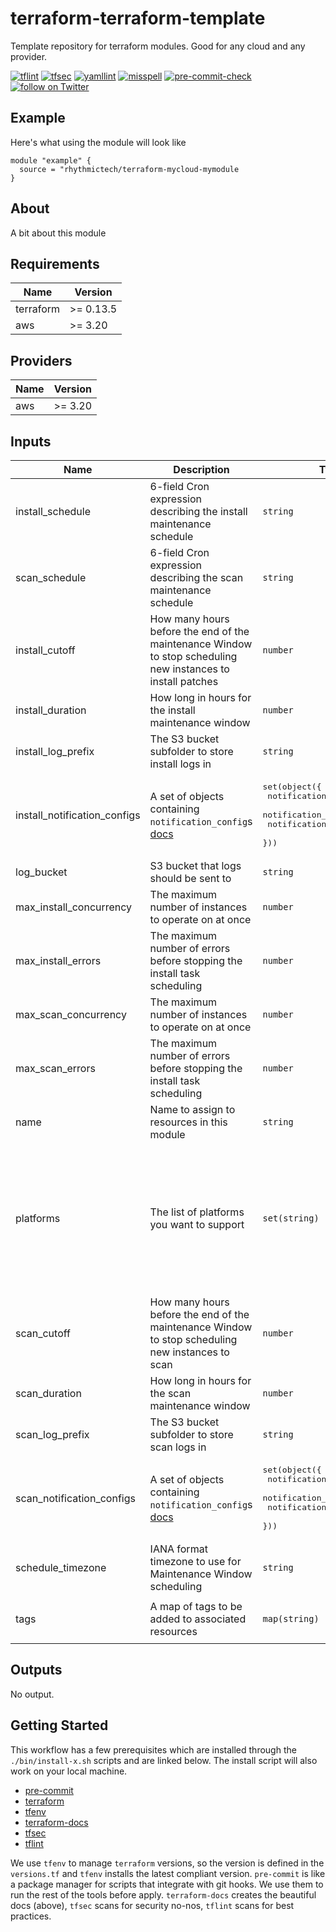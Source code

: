 # terraform-terraform-template
Template repository for terraform modules. Good for any cloud and any provider.

[![tflint](https://github.com/rhythmictech/terraform-terraform-template/workflows/tflint/badge.svg?branch=master&event=push)](https://github.com/rhythmictech/terraform-terraform-template/actions?query=workflow%3Atflint+event%3Apush+branch%3Amaster)
[![tfsec](https://github.com/rhythmictech/terraform-terraform-template/workflows/tfsec/badge.svg?branch=master&event=push)](https://github.com/rhythmictech/terraform-terraform-template/actions?query=workflow%3Atfsec+event%3Apush+branch%3Amaster)
[![yamllint](https://github.com/rhythmictech/terraform-terraform-template/workflows/yamllint/badge.svg?branch=master&event=push)](https://github.com/rhythmictech/terraform-terraform-template/actions?query=workflow%3Ayamllint+event%3Apush+branch%3Amaster)
[![misspell](https://github.com/rhythmictech/terraform-terraform-template/workflows/misspell/badge.svg?branch=master&event=push)](https://github.com/rhythmictech/terraform-terraform-template/actions?query=workflow%3Amisspell+event%3Apush+branch%3Amaster)
[![pre-commit-check](https://github.com/rhythmictech/terraform-terraform-template/workflows/pre-commit-check/badge.svg?branch=master&event=push)](https://github.com/rhythmictech/terraform-terraform-template/actions?query=workflow%3Apre-commit-check+event%3Apush+branch%3Amaster)
<a href="https://twitter.com/intent/follow?screen_name=RhythmicTech"><img src="https://img.shields.io/twitter/follow/RhythmicTech?style=social&logo=twitter" alt="follow on Twitter"></a>

## Example
Here's what using the module will look like
```hcl
module "example" {
  source = "rhythmictech/terraform-mycloud-mymodule
}
```

## About
A bit about this module

<!-- BEGINNING OF PRE-COMMIT-TERRAFORM DOCS HOOK -->
## Requirements

| Name | Version |
|------|---------|
| terraform | >= 0.13.5 |
| aws | >= 3.20 |

## Providers

| Name | Version |
|------|---------|
| aws | >= 3.20 |

## Inputs

| Name | Description | Type | Default | Required |
|------|-------------|------|---------|:--------:|
| install\_schedule | 6-field Cron expression describing the install maintenance schedule | `string` | n/a | yes |
| scan\_schedule | 6-field Cron expression describing the scan maintenance schedule | `string` | n/a | yes |
| install\_cutoff | How many hours before the end of the maintenance Window to stop scheduling new instances to install patches | `number` | `1` | no |
| install\_duration | How long in hours for the install maintenance window | `number` | `3` | no |
| install\_log\_prefix | The S3 bucket subfolder to store install logs in | `string` | `"/patch_manager/install/"` | no |
| install\_notification\_configs | A set of objects containing `notification_config`s [docs](https://registry.terraform.io/providers/hashicorp/aws/latest/docs/resources/ssm_maintenance_window_task#notification_config) | <pre>set(object({<br>    notification_arn    = string<br>    notification_events = string<br>    notification_type   = string<br>  }))</pre> | `[]` | no |
| log\_bucket | S3 bucket that logs should be sent to | `string` | `null` | no |
| max\_install\_concurrency | The maximum number of instances to operate on at once | `number` | `2` | no |
| max\_install\_errors | The maximum number of errors before stopping the install task scheduling | `number` | `2` | no |
| max\_scan\_concurrency | The maximum number of instances to operate on at once | `number` | `20` | no |
| max\_scan\_errors | The maximum number of errors before stopping the install task scheduling | `number` | `20` | no |
| name | Name to assign to resources in this module | `string` | `"patch-manager"` | no |
| platforms | The list of platforms you want to support | `set(string)` | <pre>[<br>  "AMAZON_LINUX_2",<br>  "AMAZON_LINUX",<br>  "CENTOS",<br>  "ORACLE_LINUX",<br>  "SUSE",<br>  "WINDOWS",<br>  "DEBIAN",<br>  "UBUNTU",<br>  "REDHAT_ENTERPRISE_LINUX",<br>  "MACOS"<br>]</pre> | no |
| scan\_cutoff | How many hours before the end of the maintenance Window to stop scheduling new instances to scan | `number` | `1` | no |
| scan\_duration | How long in hours for the scan maintenance window | `number` | `4` | no |
| scan\_log\_prefix | The S3 bucket subfolder to store scan logs in | `string` | `"/patch_manager/scan/"` | no |
| scan\_notification\_configs | A set of objects containing `notification_config`s [docs](https://registry.terraform.io/providers/hashicorp/aws/latest/docs/resources/ssm_maintenance_window_task#notification_config) | <pre>set(object({<br>    notification_arn    = string<br>    notification_events = string<br>    notification_type   = string<br>  }))</pre> | `[]` | no |
| schedule\_timezone | IANA format timezone to use for Maintenance Window scheduling | `string` | `"UTC"` | no |
| tags | A map of tags to be added to associated resources | `map(string)` | <pre>{<br>  "terraform_managed": "True"<br>}</pre> | no |

## Outputs

No output.

<!-- END OF PRE-COMMIT-TERRAFORM DOCS HOOK -->

## Getting Started
This workflow has a few prerequisites which are installed through the `./bin/install-x.sh` scripts and are linked below. The install script will also work on your local machine. 

- [pre-commit](https://pre-commit.com)
- [terraform](https://terraform.io)
- [tfenv](https://github.com/tfutils/tfenv)
- [terraform-docs](https://github.com/segmentio/terraform-docs)
- [tfsec](https://github.com/tfsec/tfsec)
- [tflint](https://github.com/terraform-linters/tflint)

We use `tfenv` to manage `terraform` versions, so the version is defined in the `versions.tf` and `tfenv` installs the latest compliant version.
`pre-commit` is like a package manager for scripts that integrate with git hooks. We use them to run the rest of the tools before apply. 
`terraform-docs` creates the beautiful docs (above),  `tfsec` scans for security no-nos, `tflint` scans for best practices. 
